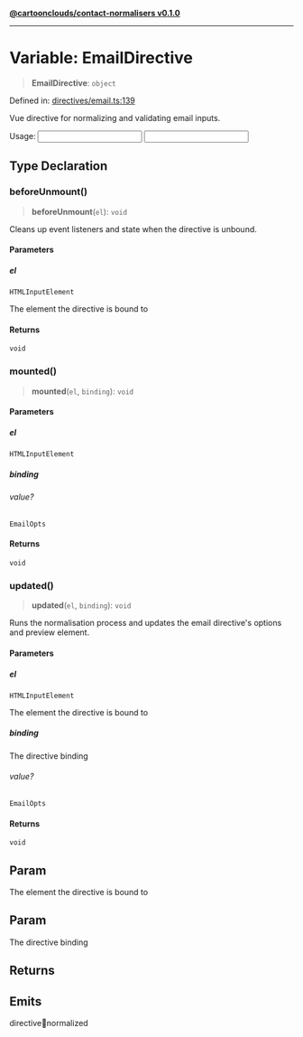 [**@cartoonclouds/contact-normalisers v0.1.0**](../README.md)

***

# Variable: EmailDirective

> **EmailDirective**: `object`

Defined in: [directives/email.ts:139](https://gitlab.com/good-life/glp-frontend/-/blob/main/packages/plugins/contact-normalisers/src/directives/email.ts#L139)

Vue directive for normalizing and validating email inputs.

Usage:
<input v-email="{ autoFormat: true, previewSelector: '#emailPreview' }" />
<input v-email="{ onNormalized: (result) => console.log(result) }" />

## Type Declaration

### beforeUnmount()

> **beforeUnmount**(`el`): `void`

Cleans up event listeners and state when the directive is unbound.

#### Parameters

##### el

`HTMLInputElement`

The element the directive is bound to

#### Returns

`void`

### mounted()

> **mounted**(`el`, `binding`): `void`

#### Parameters

##### el

`HTMLInputElement`

##### binding

###### value?

`EmailOpts`

#### Returns

`void`

### updated()

> **updated**(`el`, `binding`): `void`

Runs the normalisation process and updates the email directive's options and preview element.

#### Parameters

##### el

`HTMLInputElement`

The element the directive is bound to

##### binding

The directive binding

###### value?

`EmailOpts`

#### Returns

`void`

## Param

The element the directive is bound to

## Param

The directive binding

## Returns

## Emits

directive:email:normalized
